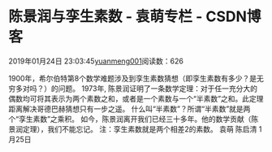 
# 陈景润与孪生素数 - 袁萌专栏 - CSDN博客

2019年01月24日 23:03:45[yuanmeng001](https://me.csdn.net/yuanmeng001)阅读数：626


1900年，希尔伯特第8个数学难题涉及到孪生素数猜想（即孪生素数有多少？是无穷多对吗？）的问题。
1973年, 陈景润证明了一条数学定理：对于任一充分大的偶数均可将其表示为两个素数之和，或者是一个素数与一个“半素数”之和。此定理距离解决哥德巴赫猜想只有一步之遥。
什么叫“半素数”？所谓“半素数”就是两个“孪生素数”之乘积。
如今，陈景润离开我们已经三十多年。他的数学贡献（陈景润定理），我们不能忘记。
注：孪生素数就是两个相差2的素数。
袁萌 陈启清 1月25日

